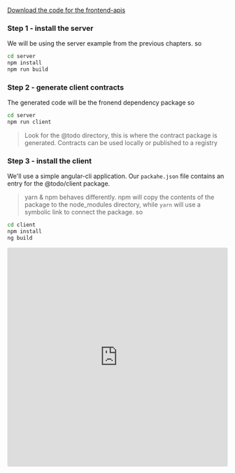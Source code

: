 

[Download the code for the frontend-apis](https://github.com/nodulusteam/methodus.dev/raw/docs/docs/examples/packed/frontend-apis/frontend-apis.zip "Frontend APIs")
### Step 1 - install the server 
We will be using the server example from the previous chapters.
so 
```bash
cd server
npm install
npm run build
```

### Step 2 - generate client contracts  
The generated code will be the fronend dependency package
so 
```bash
cd server
npm run client
```

> Look for the @todo directory, this is where the contract package is generated.
> Contracts can be used locally or published to a registry

### Step 3 - install the client 
We'll use a simple angular-cli application.
Our `packahe.json` file contains an entry for the @todo/client package.

> yarn & npm behaves differently. npm will copy the contents of the package to the node_modules directory, while `yarn` will use a symbolic link to connect the package.
so 
```bash
cd client
npm install
ng build
```



<iframe src="https://codesandbox.io/embed/methodus-fullstack-application-fhezj?fontsize=14" title="Methodus - FullStack application" allow="geolocation; microphone; camera; midi; vr; accelerometer; gyroscope; payment; ambient-light-sensor; encrypted-media" style="width:100%; height:500px; border:0; border-radius: 4px; overflow:hidden;" sandbox="allow-modals allow-forms allow-popups allow-scripts allow-same-origin"></iframe>

